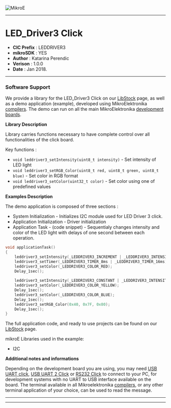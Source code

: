 ![MikroE](http://www.mikroe.com/img/designs/beta/logo_small.png)

---

# LED_Driver3 Click

- **CIC Prefix**  : LEDDRIVER3
- **mikroSDK**    : YES
- **Author**      : Katarina Perendic
- **Verison**     : 1.0.0
- **Date**        : Jan 2018.

---

### Software Support

We provide a library for the LED_Driver3 Click on our [LibStock](https://libstock.mikroe.com/projects/view/2301/led-driver-3-click) 
page, as well as a demo application (example), developed using MikroElektronika 
[compilers](http://shop.mikroe.com/compilers). The demo can run on all the main 
MikroElektronika [development boards](http://shop.mikroe.com/development-boards).

**Library Description**

Library carries functions necessary to have complete control over all functionalities of the click board.

Key functions :

- ``` void leddriver3_setIntensity(uint8_t intensity) ``` - Set intensity of LED light
- ``` void leddriver3_setRGB_Color(uint8_t red, uint8_t green, uint8_t blue) ``` - Set color in RGB format
- ``` void leddriver3_setColor(uint32_t color) ``` - Set color using one of predefined values

**Examples Description**

The demo application is composed of three sections :

- System Initialization - Initializes I2C module used for LED Driver 3 click.
- Application Initialization - Driver initialization
- Application Task - (code snippet) - Sequentialy changes intensity and color of the LED light with delays
of one second between each operation.


```.c
void applicationTask()
{
    leddriver3_setIntensity(_LEDDRIVER3_INCREMENT | _LEDDRIVER3_INTENSITY_8);
    leddriver3_setTimer(_LEDDRIVER3_TIMER_8ms | _LEDDRIVER3_TIMER_16ms);        // 24 ms
    leddriver3_setColor(_LEDDRIVER3_COLOR_RED);
    Delay_1sec();
    
    leddriver3_setIntensity(_LEDDRIVER3_CONSTANT | _LEDDRIVER3_INTENSITY_16);
    leddriver3_setColor(_LEDDRIVER3_COLOR_YELLOW);
    Delay_1sec();
    leddriver3_setColor(_LEDDRIVER3_COLOR_BLUE);
    Delay_1sec();
    leddriver3_setRGB_Color(0x40, 0x7F, 0x80);
    Delay_1sec();
}
```

The full application code, and ready to use projects can be found on our 
[LibStock](https://libstock.mikroe.com/projects/view/2301/led-driver-3-click) page.

mikroE Libraries used in the example:

- I2C

**Additional notes and informations**

Depending on the development board you are using, you may need 
[USB UART click](http://shop.mikroe.com/usb-uart-click), 
[USB UART 2 Click](http://shop.mikroe.com/usb-uart-2-click) or 
[RS232 Click](http://shop.mikroe.com/rs232-click) to connect to your PC, for 
development systems with no UART to USB interface available on the board. The 
terminal available in all Mikroelektronika 
[compilers](http://shop.mikroe.com/compilers), or any other terminal application 
of your choice, can be used to read the message.

---
---
